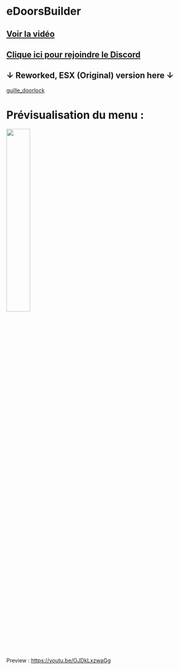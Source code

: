 # eDoorsBuilder

[Voir la vidéo](https://www.youtube.com/watch?v=OJDkLxzwaGg&t=56s)
-
[Clique ici pour rejoindre le Discord](https://discord.gg/5dev)
-

## ↓ Reworked, ESX (Original) version here ↓

[guille_doorlock](https://forum.cfx.re/t/release-esx-qbcore-guille-doorlock/4765817)


# Prévisualisation du menu :

<img src="https://cdn.discordapp.com/attachments/953709653878014073/974350589678981171/Screenshot_1.png" width="35%">

 
Preview : https://youtu.be/OJDkLxzwaGg
